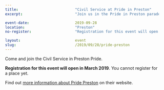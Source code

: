 ```yaml
---
title:  						"Civil Service at Pride in Preston"
excerpt:	  					"Join us in the Pride in Preston parade."

event-date:	 					2019-09-28
location: 						"Preston"
no-register: 					"Registration for this event will open in late March 2019."

layout: 						event
slug:							/2019/09/28/pride-preston
---
```


Come and join the Civil Service in Preston Pride.

**Registration for this event will open in March 2019**. You cannot register for a place yet.

Find out [more information about Pride Preston](https://www.prestonpride.com/) on their website.